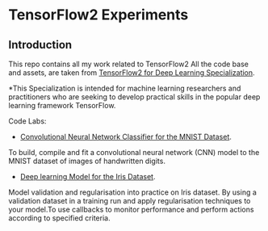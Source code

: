 # TensorFlow2 Experiments

## Introduction

This repo contains all my work related to TensorFlow2 All the code base and assets, are taken from [TensorFlow2 for Deep Learning Specialization](https://www.coursera.org/specializations/tensorflow2-deeplearning).

*This Specialization is intended for machine learning researchers and practitioners who are seeking to develop practical skills in the popular deep learning framework TensorFlow. 

 Code Labs:
  + [Convolutional Neural Network Classifier  for the MNIST Dataset](https://github.com/eduardotoledoZero/tensorflow2_experiments/blob/main/cnn_classifier_mnist/Week%202%20Programming%20Assignment.ipynb).
  
  To build, compile and fit a convolutional neural network (CNN) model to the MNIST dataset of images of handwritten digits.
  
  + [Deep learning Model for the Iris Dataset](https://github.com/eduardotoledoZero/tensorflow2_experiments/blob/main/model-validation-iris-dataset/Week%203%20Programming%20Assignment.ipynb).
  
 Model validation and regularisation into practice on  Iris dataset.  By using a validation dataset in a training run and apply regularisation techniques to your model.To use callbacks to monitor performance and perform actions according to specified criteria.